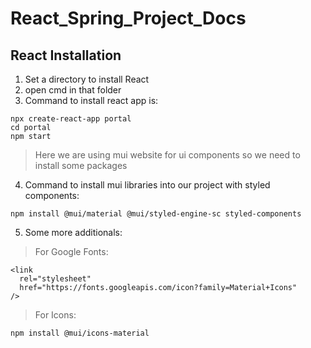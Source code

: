 # React_Spring_Project_Docs
## React Installation
1. Set a directory to install React
2. open cmd in that folder
1. Command to install react app is:

```
npx create-react-app portal
cd portal
npm start
```
> Here we are using mui website for ui components so we need to install some packages
4. Command to install mui libraries into our project with styled components:
```
npm install @mui/material @mui/styled-engine-sc styled-components
```
5. Some more additionals:

> For Google Fonts:
```
<link
  rel="stylesheet"
  href="https://fonts.googleapis.com/icon?family=Material+Icons"
/>
```
> For Icons:
```
npm install @mui/icons-material
```
